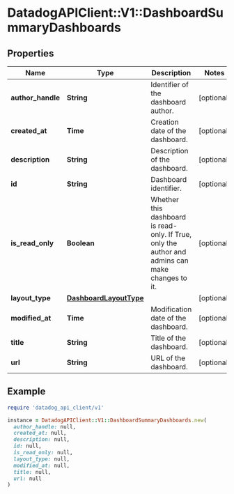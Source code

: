 # DatadogAPIClient::V1::DashboardSummaryDashboards

## Properties

| Name | Type | Description | Notes |
| ---- | ---- | ----------- | ----- |
| **author_handle** | **String** | Identifier of the dashboard author. | [optional] |
| **created_at** | **Time** | Creation date of the dashboard. | [optional] |
| **description** | **String** | Description of the dashboard. | [optional] |
| **id** | **String** | Dashboard identifier. | [optional] |
| **is_read_only** | **Boolean** | Whether this dashboard is read-only. If True, only the author and admins can make changes to it. | [optional] |
| **layout_type** | [**DashboardLayoutType**](DashboardLayoutType.md) |  | [optional] |
| **modified_at** | **Time** | Modification date of the dashboard. | [optional] |
| **title** | **String** | Title of the dashboard. | [optional] |
| **url** | **String** | URL of the dashboard. | [optional] |

## Example

```ruby
require 'datadog_api_client/v1'

instance = DatadogAPIClient::V1::DashboardSummaryDashboards.new(
  author_handle: null,
  created_at: null,
  description: null,
  id: null,
  is_read_only: null,
  layout_type: null,
  modified_at: null,
  title: null,
  url: null
)
```

